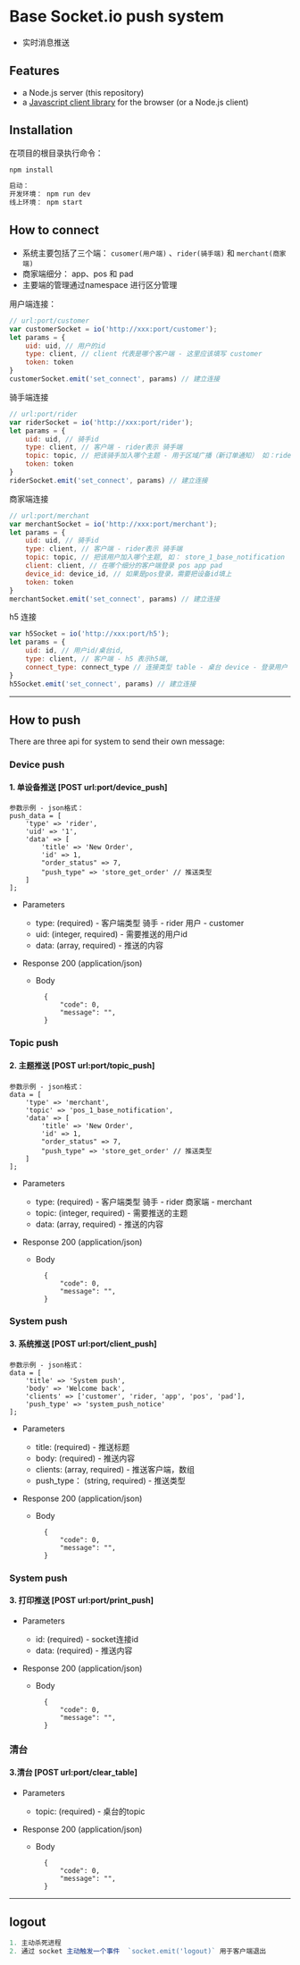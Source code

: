 # Base Socket.io push system

- 实时消息推送

## Features

- a Node.js server (this repository)
- a [Javascript client library](https://github.com/socketio/socket.io-client) for the browser (or a Node.js client)


## Installation

在项目的根目录执行命令：
```bash
npm install

启动：
开发环境： npm run dev
线上环境： npm start
```

## How to connect

- 系统主要包括了三个端： `cusomer(用户端)` 、`rider(骑手端)` 和 `merchant(商家端)`
- 商家端细分： app、pos 和 pad
- 主要端的管理通过namespace 进行区分管理

用户端连接：

```js
// url:port/customer
var customerSocket = io('http://xxx:port/customer');
let params = {
    uid: uid, // 用户的id
    type: client, // client 代表是哪个客户端 - 这里应该填写 customer
    token: token
}
customerSocket.emit('set_connect', params) // 建立连接
```

骑手端连接

```js
// url:port/rider
var riderSocket = io('http://xxx:port/rider');
let params = {
    uid: uid, // 骑手id
    type: client, // 客户端 - rider表示 骑手端
    topic: topic, // 把该骑手加入哪个主题 - 用于区域广播（新订单通知） 如：rider_Tianhe_Qu_notification
    token: token
}
riderSocket.emit('set_connect', params) // 建立连接
```

商家端连接

```js
// url:port/merchant
var merchantSocket = io('http://xxx:port/merchant');
let params = {
    uid: uid, // 骑手id
    type: client, // 客户端 - rider表示 骑手端
    topic: topic, // 把该用户加入哪个主题, 如： store_1_base_notification
    client: client, // 在哪个细分的客户端登录 pos app pad
    device_id: device_id, // 如果是pos登录，需要把设备id填上
    token: token
}
merchantSocket.emit('set_connect', params) // 建立连接
```

h5 连接

```js
var h5Socket = io('http://xxx:port/h5');
let params = {
    uid: id, // 用户id/桌台id,
    type: client, // 客户端 - h5 表示h5端,
    connect_type: connect_type // 连接类型 table - 桌台 device - 登录用户
}
h5Socket.emit('set_connect', params) // 建立连接

```

---

## How to push

There are three api for system to send their own message:

### Device push

#### 1. 单设备推送 [POST url:port/device_push]

```
参数示例 - json格式：
push_data = [
    'type' => 'rider',
    'uid' => '1',
    'data' => [
        'title' => 'New Order',
        'id' => 1,
        "order_status" => 7,
        "push_type" => 'store_get_order' // 推送类型
    ]
];
```

+ Parameters
    + type: (required) - 客户端类型 骑手 - rider  用户 - customer
    + uid: (integer, required) - 需要推送的用户id
    + data: (array, required) - 推送的内容

+ Response 200 (application/json)
    + Body

            {
                "code": 0,
                "message": "",
            }

### Topic push

#### 2. 主题推送 [POST url:port/topic_push]

```
参数示例 - json格式：
data = [
    'type' => 'merchant',
    'topic' => 'pos_1_base_notification',
    'data' => [
        'title' => 'New Order',
        'id' => 1,
        "order_status" => 7,
        "push_type" => 'store_get_order' // 推送类型
    ]
];
```

+ Parameters
    + type: (required) - 客户端类型 骑手 - rider  商家端 - merchant
    + topic: (integer, required) - 需要推送的主题
    + data: (array, required) - 推送的内容

+ Response 200 (application/json)
    + Body

            {
                "code": 0,
                "message": "",
            }

### System push

#### 3. 系统推送 [POST url:port/client_push]

```
参数示例 - json格式：
data = [
    'title' => 'System push',
    'body' => 'Welcome back',
    'clients' => ['customer', 'rider, 'app', 'pos', 'pad'],
    'push_type' => 'system_push_notice'
];
```

+ Parameters
    + title: (required) - 推送标题
    + body: (required) - 推送内容
    + clients: (array, required) - 推送客户端，数组
    + push_type： (string, required) - 推送类型

+ Response 200 (application/json)
    + Body

            {
                "code": 0,
                "message": "",
            }


### System push

#### 3. 打印推送 [POST url:port/print_push]

+ Parameters
    + id: (required) - socket连接id
    + data: (required) - 推送内容

+ Response 200 (application/json)
    + Body

            {
                "code": 0,
                "message": "",
            }

### 清台

#### 3.清台 [POST url:port/clear_table]

+ Parameters
    + topic: (required) - 桌台的topic

+ Response 200 (application/json)
    + Body

            {
                "code": 0,
                "message": "",
            }
---
## logout 

```js
1. 主动杀死进程
2. 通过 socket 主动触发一个事件  `socket.emit('logout)` 用于客户端退出
```